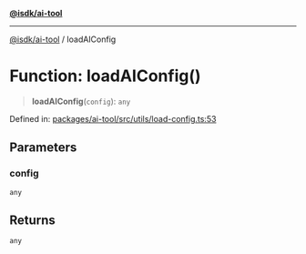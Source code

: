 [**@isdk/ai-tool**](../README.md)

***

[@isdk/ai-tool](../globals.md) / loadAIConfig

# Function: loadAIConfig()

> **loadAIConfig**(`config`): `any`

Defined in: [packages/ai-tool/src/utils/load-config.ts:53](https://github.com/isdk/ai-tool.js/blob/6a89194ac34437a1bc58f7ec590cd22976939ca6/src/utils/load-config.ts#L53)

## Parameters

### config

`any`

## Returns

`any`
